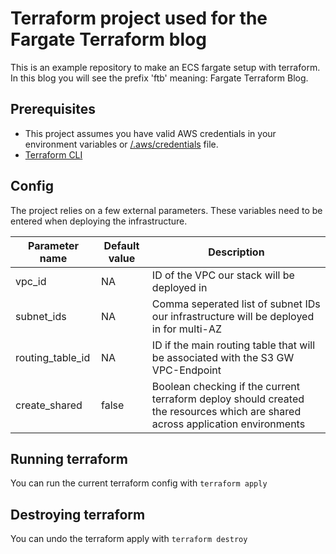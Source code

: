 # Terraform project used for the Fargate Terraform blog

This is an example repository to make an ECS fargate setup with terraform. In this blog you will see the prefix 'ftb' meaning: Fargate Terraform Blog.
## Prerequisites
* This project assumes you have valid AWS credentials in your environment variables or [/.aws/credentials]((https://docs.aws.amazon.com/cli/latest/userguide/cli-chap-configure.html)) file.
* [Terraform CLI](https://developer.hashicorp.com/terraform/tutorials/aws-get-started/install-cli)
## Config
The project relies on a few external parameters. These variables need to be entered when deploying the infrastructure.

| Parameter name   | Default value | Description                                                                                                                    |
|------------------|---------------|--------------------------------------------------------------------------------------------------------------------------------|
| vpc_id           | NA            | ID of the VPC our stack will be deployed in                                                                                    |
| subnet_ids       | NA            | Comma seperated list of subnet IDs our infrastructure will be deployed in for multi-AZ                                         |
| routing_table_id | NA            | ID if the main routing table that will be associated with the S3 GW VPC-Endpoint                                               |
| create_shared    | false         | Boolean checking if the current terraform deploy should created the resources which are shared across application environments |

## Running terraform
You can run the current terraform config with 
```terraform apply```

## Destroying terraform
You can undo the terraform apply with
```terraform destroy```
